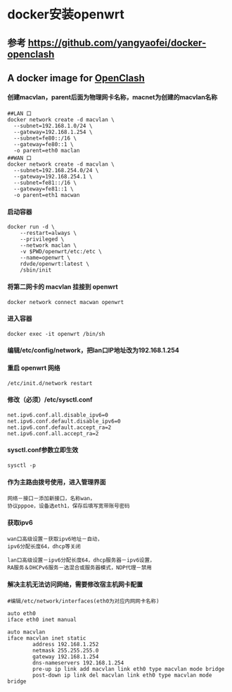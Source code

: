 # docker安装openwrt

## 参考 https://github.com/yangyaofei/docker-openclash

## A docker image for [OpenClash](https://github.com/vernesong/OpenClash)

#### 创建macvlan，parent后面为物理网卡名称，macnet为创建的macvlan名称
```
##LAN 口
docker network create -d macvlan \
  --subnet=192.168.1.0/24 \
  --gateway=192.168.1.254 \
  --subnet=fe80::/16 \
  --gateway=fe80::1 \
  -o parent=eth0 maclan
##WAN 口
docker network create -d macvlan \
  --subnet=192.168.254.0/24 \
  --gateway=192.168.254.1 \
  --subnet=fe81::/16 \
  --gateway=fe81::1 \
  -o parent=eth1 macwan
```
#### 启动容器
```
docker run -d \
    --restart=always \
    --privileged \
    --network maclan \
    -v $PWD/openwrt/etc:/etc \
    --name=openwrt \
    rdvde/openwrt:latest \
    /sbin/init
```
#### 将第二网卡的 macvlan 挂接到 openwrt
```
docker network connect macwan openwrt
```
#### 进入容器
```
docker exec -it openwrt /bin/sh
```
#### 编辑/etc/config/network，把lan口IP地址改为192.168.1.254
#### 重启 openwrt 网络
```
/etc/init.d/network restart
```
#### 修改（必须）/etc/sysctl.conf
```
net.ipv6.conf.all.disable_ipv6=0
net.ipv6.conf.default.disable_ipv6=0
net.ipv6.conf.default.accept_ra=2
net.ipv6.conf.all.accept_ra=2
```
#### sysctl.conf参数立即生效
```
sysctl -p
```
#### 作为主路由拨号使用，进入管理界面
```
网络－接口－添加新接口，名称wan，
协议pppoe，设备选eth1，保存后填写宽带账号密码
```
#### 获取ipv6
```
wan口高级设置－获取ipv6地址－自动，
ipv6分配长度64，dhcp等关闭

lan口高级设置－ipv6分配长度64，dhcp服务器－ipv6设置，
RA服务＆DHCPv6服务－选混合或服务器模式，NDP代理－禁用
```
#### 解决主机无法访问网络，需要修改宿主机网卡配置
```
#编辑/etc/network/interfaces(eth0为对应内网网卡名称)

auto eth0
iface eth0 inet manual

auto macvlan
iface macvlan inet static
        address 192.168.1.252
        netmask 255.255.255.0
        gateway 192.168.1.254
        dns-nameservers 192.168.1.254
        pre-up ip link add macvlan link eth0 type macvlan mode bridge
        post-down ip link del macvlan link eth0 type macvlan mode bridge
```
